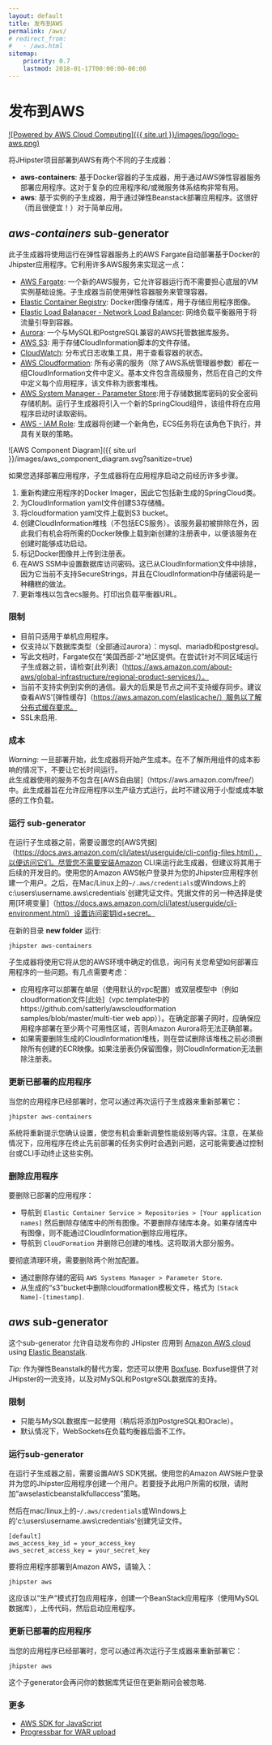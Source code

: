 ```yaml
---
layout: default
title: 发布到AWS
permalink: /aws/
# redirect_from:
#   - /aws.html
sitemap:
    priority: 0.7
    lastmod: 2018-01-17T00:00:00-00:00
---
```


# <i class="fa fa-cloud-upload"></i> 发布到AWS

[![Powered by AWS Cloud Computing]({{ site.url }}/images/logo/logo-aws.png)](https://aws.amazon.com/what-is-cloud-computing)

将JHipster项目部署到AWS有两个不同的子生成器：
* **aws-containers**: 基于Docker容器的子生成器，用于通过AWS弹性容器服务部署应用程序。这对于复杂的应用程序和/或微服务体系结构非常有用。
* **aws**: 基于实例的子生成器，用于通过弹性Beanstack部署应用程序。这很好（而且很便宜！）对于简单应用。

## *aws-containers* sub-generator
此子生成器将使用运行在弹性容器服务上的AWS Fargate自动部署基于Docker的Jhipster应用程序。它利用许多AWS服务来实现这一点：
- [AWS Fargate](https://aws.amazon.com/fargate/): 一个新的AWS服务，它允许容器运行而不需要担心底层的VM实例基础设施。子生成器当前使用弹性容器服务来管理容器。
- [Elastic Container Registry](https://aws.amazon.com/ecr/): Docker图像存储库，用于存储应用程序图像。
- [Elastic Load Balanacer - Network Load Balancer](https://aws.amazon.com/elasticloadbalancing): 网络负载平衡器用于将流量引导到容器。
- [Aurora](https://aws.amazon.com/rds/aurora): 一个与MySQL和PostgreSQL兼容的AWS托管数据库服务。
- [AWS S3](https://aws.amazon.com/s3): 用于存储CloudInformation脚本的文件存储。
- [CloudWatch](https://aws.amazon.com/cloudwatch): 分布式日志收集工具，用于查看容器的状态。
- [AWS Cloudformation](https://aws.amazon.com/cloudformation):  所有必需的服务（除了AWS系统管理器参数）都在一组CloudInformation文件中定义。基本文件包含高级服务，然后在自己的文件中定义每个应用程序，该文件称为嵌套堆栈。
- [AWS System Manager - Parameter Store](https://aws.amazon.com/systems-manager/features/):用于存储数据库密码的安全密码存储机制。运行子生成器将引入一个新的SpringCloud组件，该组件将在应用程序启动时读取密码。
- [AWS - IAM Role](https://docs.aws.amazon.com/IAM/latest/UserGuide/id_roles.html): 生成器将创建一个新角色，ECS任务将在该角色下执行，并具有关联的策略。

![AWS Component Diagram]({{ site.url }}/images/aws_component_diagram.svg?sanitize=true)

如果您选择部署应用程序，子生成器将在应用程序启动之前经历许多步骤。
1. 重新构建应用程序的Docker Imager，因此它包括新生成的SpringCloud类。
2. 为CloudInformation yaml文件创建S3存储桶。
3. 将cloudformation yaml文件上载到S3 bucket。
4. 创建CloudInformation堆栈（不包括ECS服务）。该服务最初被排除在外，因此我们有机会将所需的Docker映像上载到新创建的注册表中，以便该服务在创建时能够成功启动。
5. 标记Docker图像并上传到注册表。
6. 在AWS SSM中设置数据库访问密码。这已从CloudInformation文件中排除，因为它当前不支持SecureStrings，并且在CloudInformation中存储密码是一种糟糕的做法。
7. 更新堆栈以包含ecs服务。打印出负载平衡器URL。

### 限制
- 目前只适用于单机应用程序。
- 仅支持以下数据库类型（全部通过aurora）：mysql、mariadb和postgresql。
- 写此文档时，Fargate仅在“美国西部-2”地区提供。在尝试针对不同区域运行子生成器之前，请检查[此列表]（https://aws.amazon.com/about-aws/global-infrastructure/regional-product-services/）。
- 当前不支持实例到实例的通信。最大的后果是节点之间不支持缓存同步。建议查看AWS'[弹性缓存]（https://aws.amazon.com/elasticache/）服务以了解分布式缓存要求。
- SSL未启用.

### 成本
<div class="alert alert-warning"><i>Warning: </i>
一旦部署开始，此生成器将开始产生成本。在不了解所用组件的成本影响的情况下，不要让它长时间运行。 </div>
此生成器使用的服务不包含在[AWS自由层]（https://aws.amazon.com/free/）中。此生成器旨在允许应用程序以生产级方式运行，此时不建议用于小型或成本敏感的工作负载。

### 运行 sub-generator

在运行子生成器之前，需要设置您的[AWS凭据]（https://docs.aws.amazon.com/cli/latest/userguide/cli-config-files.html），以便访问它们。尽管您不需要安装Amazon CLI来运行此生成器，但建议将其用于后续的开发目的。使用您的Amazon AWS帐户登录并为您的Jhipster应用程序创建一个用户。之后，在Mac/Linux上的`~/.aws/credentials`或Windows上的c:\users\username\.aws\credentials`创建凭证文件。凭据文件的另一种选择是使用[环境变量]（https://docs.aws.amazon.com/cli/latest/userguide/cli-environment.html）设置访问密钥id+secret。

在新的目录 **new folder** 运行:

`jhipster aws-containers`

子生成器将使用它将从您的AWS环境中确定的信息，询问有关您希望如何部署应用程序的一些问题。有几点需要考虑：
- 应用程序可以部署在单层（使用默认的vpc配置）或双层模型中（例如cloudformation文件[此处]（vpc.template中的https://github.com/satterly/awscloudformation samples/blob/master/multi-tier web app））。在确定部署子网时，应确保应用程序部署在至少两个可用性区域，否则Amazon Aurora将无法正确部署。
- 如果需要删除生成的CloudInformation堆栈，则在尝试删除该堆栈之前必须删除所有创建的ECR映像。如果注册表仍保留图像，则CloudInformation无法删除注册表。

### 更新已部署的应用程序

当您的应用程序已经部署时，您可以通过再次运行子生成器来重新部署它：

`jhipster aws-containers`

系统将重新提示您确认设置，使您有机会重新调整性能级别等内容。注意，在某些情况下，应用程序在终止先前部署的任务实例时会遇到问题，这可能需要通过控制台或CLI手动终止这些实例。

### 删除应用程序
要删除已部署的应用程序：
* 导航到 `Elastic Container Service > Repositories > [Your application names]` 然后删除存储库中的所有图像。不要删除存储库本身。如果存储库中有图像，则不能通过CloudInformation删除应用程序。
* 导航到 `CloudFormation` 并删除已创建的堆栈。这将取消大部分服务。

要彻底清理环境，需要删除两个附加配置。
* 通过删除存储的密码 `AWS Systems Manager > Parameter Store`.
* 从生成的“s3”bucket中删除cloudformation模板文件，格式为 `[Stack Name]-[timestamp]`.

## *aws* sub-generator
这个sub-generator 允许自动发布你的 JHipster 应用到 [Amazon AWS cloud](https://aws.amazon.com/) using [Elastic Beanstalk](https://docs.aws.amazon.com/elasticbeanstalk/latest/dg/Welcome.html).

<div class="alert alert-info"> <i>Tip:</i> 作为弹性Beanstalk的替代方案，您还可以使用 <a href="{{ site.url }}/boxfuse/">Boxfuse</a>.  
Boxfuse提供了对JHipster的一流支持，以及对MySQL和PostgreSQL数据库的支持。</div>

### 限制

*   只能与MySQL数据库一起使用（稍后将添加PostgreSQL和Oracle）。
*   默认情况下，WebSockets在负载均衡器后面不工作。

### 运行sub-generator

在运行子生成器之前，需要设置AWS SDK凭据。使用您的Amazon AWS帐户登录并为您的Jhipster应用程序创建一个用户。若要授予此用户所需的权限，请附加“awselasticbeanstalkfullaccess”策略。

然后在mac/linux上的`~/.aws/credentials`或Windows上的'c:\users\username\.aws\credentials'创建凭证文件。

```
[default]
aws_access_key_id = your_access_key
aws_secret_access_key = your_secret_key
```

要将应用程序部署到Amazon AWS，请输入：

`jhipster aws`

这应该以“生产”模式打包应用程序，创建一个BeanStack应用程序（使用MySQL数据库），上传代码，然后启动应用程序。

### 更新已部署的应用程序

当您的应用程序已经部署时，您可以通过再次运行子生成器来重新部署它：

`jhipster aws`

这个子generator会再问你的数据库凭证但在更新期间会被忽略.

### 更多

*   [AWS SDK for JavaScript](http://aws.amazon.com/sdk-for-node-js)
*   [Progressbar for WAR upload](https://github.com/tj/node-progress)
